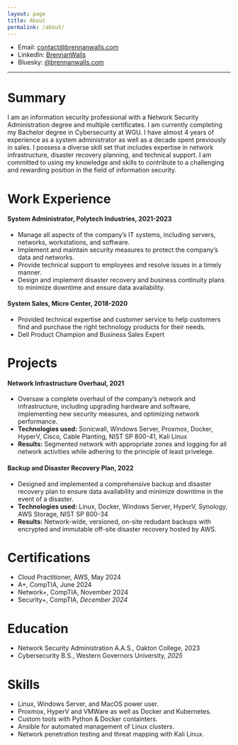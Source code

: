 ```yaml
---
layout: page
title: About
permalink: /about/
---
```


- Email: [contact@brennanwalls.com](mailto:contact@brennanwalls.com)
- LinkedIn: [BrennanWalls](https://linkedin.com/in/brennanwalls)
- Bluesky: [@brennanwalls.com](https://bsky.app/profile/brennanwalls.com)

---

# Summary

I am an information security professional with a Network Security Administration degree and multiple certificates. I am currently completing my Bachelor degree in Cybersecurity at WGU. I have almost 4 years of experience as a system administrator as well as a decade spent previously in sales. I possess a diverse skill set that includes expertise in network infrastructure, disaster recovery planning, and technical support. I am committed to using my knowledge and skills to contribute to a challenging and rewarding position in the field of information security.

# Work Experience

#### System Administrator, Polytech Industries, 2021-2023
- Manage all aspects of the company’s IT systems, including servers, networks, workstations, and software.
- Implement and maintain security measures to protect the company’s data and networks.
- Provide technical support to employees and resolve issues in a timely manner.
- Design and implement disaster recovery and business continuity plans to minimize downtime and ensure data availability.

#### System Sales, Micro Center, 2018-2020
- Provided technical expertise and customer service to help customers find and purchase the right technology products for their needs.
- Dell Product Champion and Business Sales Expert

# Projects


#### Network Infrastructure Overhaul, 2021
- Oversaw a complete overhaul of the company’s network and infrastructure, including upgrading hardware and software, implementing new security measures, and optimizing network performance.
- **Technologies used:** Sonicwall, Windows Server, Proxmox, Docker, HyperV, Cisco, Cable Planting, NIST SP 800-41, Kali Linux
- **Results:** Segmented network with appropriate zones and logging for all network activities while adhering to the principle of least privelege.

#### Backup and Disaster Recovery Plan, 2022
- Designed and implemented a comprehensive backup and disaster recovery plan to ensure data availability and minimize downtime in the event of a disaster.
- **Technologies used:** Linux, Docker, Windows Server, HyperV, Synology, AWS Storage, NIST SP 800-34
- **Results:** Network-wide, versioned, on-site redudant backups with encrypted and immutable off-site disaster recovery hosted by AWS.

# Certifications
- Cloud Practitioner, AWS, May 2024
- A+, CompTIA, June 2024
- Network+, CompTIA, November 2024
- Security+, CompTIA, *December 2024*

# Education
- Network Security Administration A.A.S., Oakton College, 2023
- Cybersecurity B.S., Western Governors University, *2025*

# Skills
- Linux, Windows Server, and MacOS power user.
- Proxmox, HyperV and VMWare as well as Docker and Kubernetes.
- Custom tools with Python & Docker containters.
- Ansible for automated management of Linux clusters.
- Network penetration testing and threat mapping with Kali Linux.